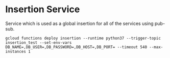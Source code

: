 # Insertion Service

Service which is used as a global insertion for all of the services using pub-sub.

```
gcloud functions deploy insertion --runtime python37 --trigger-topic insertion_test --set-env-vars DB_NAME=,DB_USER=,DB_PASSWORD=,DB_HOST=,DB_PORT= --timeout 540 --max-instances 1
```
